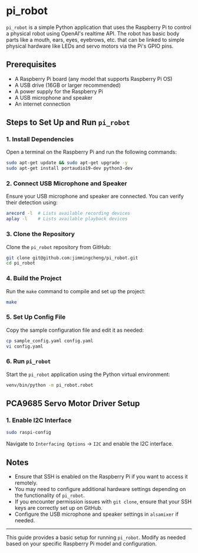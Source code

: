 # pi_robot

`pi_robot` is a simple Python application that uses the Raspberry Pi to control a physical robot using OpenAI's realtime API. The robot has basic body parts like a mouth, ears, eyes, eyebrows, etc. that can be linked to simple physical hardware like LEDs and servo motors via the Pi's GPIO pins.

## Prerequisites

- A Raspberry Pi board (any model that supports Raspberry Pi OS)
- A USB drive (16GB or larger recommended)
- A power supply for the Raspberry Pi
- A USB microphone and speaker
- An internet connection

## Steps to Set Up and Run `pi_robot`

### 1. Install Dependencies

Open a terminal on the Raspberry Pi and run the following commands:

```sh
sudo apt-get update && sudo apt-get upgrade -y
sudo apt-get install portaudio19-dev python3-dev
```

### 2. Connect USB Microphone and Speaker

Ensure your USB microphone and speaker are connected. You can verify their detection using:

```sh
arecord -l  # Lists available recording devices
aplay -l    # Lists available playback devices
```

### 3. Clone the Repository

Clone the `pi_robot` repository from GitHub:

```sh
git clone git@github.com:jimmingcheng/pi_robot.git
cd pi_robot
```

### 4. Build the Project

Run the `make` command to compile and set up the project:

```sh
make
```

### 5. Set Up Config File

Copy the sample configuration file and edit it as needed:

```sh
cp sample_config.yaml config.yaml
vi config.yaml
```

### 6. Run `pi_robot`

Start the `pi_robot` application using the Python virtual environment:

```sh
venv/bin/python -m pi_robot.robot
```

## PCA9685 Servo Motor Driver Setup

### 1. Enable I2C Interface

```sh
sudo raspi-config
```

Navigate to `Interfacing Options` -> `I2C` and enable the I2C interface.

## Notes

- Ensure that SSH is enabled on the Raspberry Pi if you want to access it remotely.
- You may need to configure additional hardware settings depending on the functionality of `pi_robot`.
- If you encounter permission issues with `git clone`, ensure that your SSH keys are correctly set up on GitHub.
- Configure the USB microphone and speaker settings in `alsamixer` if needed.

---
This guide provides a basic setup for running `pi_robot`. Modify as needed based on your specific Raspberry Pi model and configuration.



